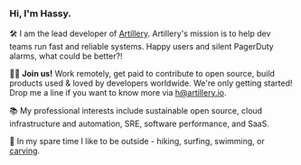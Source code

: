 ### Hi, I'm Hassy.

🛠️ I am the lead developer of [Artillery](https://artillery.io). Artillery's mission is to help dev teams run fast and reliable systems. Happy users and silent PagerDuty alarms, what could be better?!

👩‍💻 **Join us!** Work remotely, get paid to contribute to open source, build products used & loved by developers worldwide. We're only getting started! Drop me a line if you want to know more via [h@artillery.io](mailto:h@artillery.io).

📚 My professional interests include sustainable open source, cloud infrastructure and automation, SRE, software performance, and SaaS.

🌳 In my spare time I like to be outside - hiking, surfing, swimming, or [carving](https://carverskateboards.com/).

<!--
**hassy/hassy** is a ✨ _special_ ✨ repository because its `README.md` (this file) appears on your GitHub profile.

Here are some ideas to get you started:

- 🔭 I’m currently working on ...
- 🌱 I’m currently learning ...
- 👯 I’m looking to collaborate on ...
- 🤔 I’m looking for help with ...
- 💬 Ask me about ...
- 📫 How to reach me: ...
- 😄 Pronouns: ...
- ⚡ Fun fact: ...
-->
